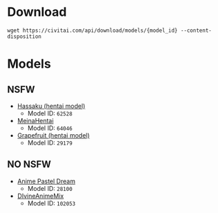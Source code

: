 # Download
`wget https://civitai.com/api/download/models/{model_id} --content-disposition`

# Models
## NSFW
* [Hassaku (hentai model)](https://civitai.com/models/2583/hassaku-hentai-model)
    * Model ID: `62528`
* [MeinaHentai](https://civitai.com/models/12606/meinahentai)
    * Model ID: `64046`
* [Grapefruit (hentai model)](https://civitai.com/models/24383/grapefruit-hentai-model)
    * Model ID: `29179`
 
## NO NSFW
* [Anime Pastel Dream](https://civitai.com/models/23521/anime-pastel-dream)
    * Model ID: `28100`
* [DIvineAnimeMix](https://civitai.com/models/95587/divineanimemix)
    * Model ID: `102053`
